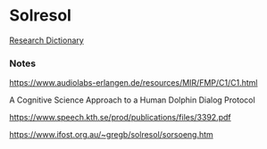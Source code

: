 # Solresol

[Research Dictionary](https://williamedwardhahn.github.io/solresol/Hahn_Solresol_Dictionary_11.html)







### Notes

https://www.audiolabs-erlangen.de/resources/MIR/FMP/C1/C1.html

A Cognitive Science Approach to a Human Dolphin Dialog Protocol

https://www.speech.kth.se/prod/publications/files/3392.pdf

https://www.ifost.org.au/~gregb/solresol/sorsoeng.htm
